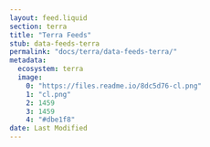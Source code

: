 ```yaml
---
layout: feed.liquid
section: terra
title: "Terra Feeds"
stub: data-feeds-terra
permalink: "docs/terra/data-feeds-terra/"
metadata:
  ecosystem: terra
  image:
    0: "https://files.readme.io/8dc5d76-cl.png"
    1: "cl.png"
    2: 1459
    3: 1459
    4: "#dbe1f8"
date: Last Modified
---
```

